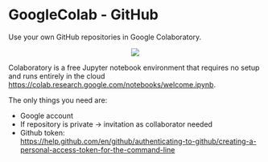 # GoogleColab - GitHub
Use your own GitHub repositories in Google Colaboratory.

<p align="center">
  <img src="https://user-images.githubusercontent.com/12975980/76165359-c0537c80-6156-11ea-8ed4-6eca7ad0a801.png">
</p>

Colaboratory is a free Jupyter notebook environment that requires no setup and runs entirely in the cloud
https://colab.research.google.com/notebooks/welcome.ipynb.

The only things you need are:
- Google account
- If repository is private &#8594; invitation as collaborator needed
- Github token:  
https://help.github.com/en/github/authenticating-to-github/creating-a-personal-access-token-for-the-command-line
